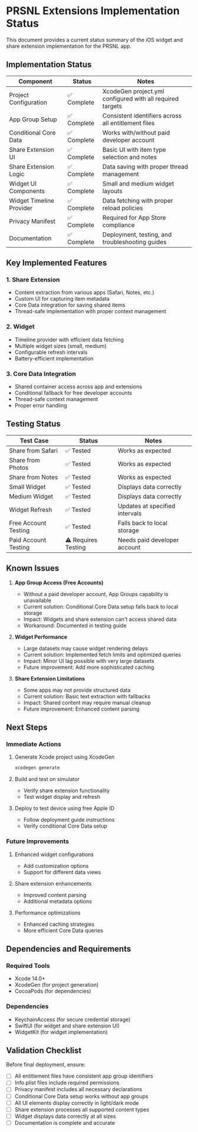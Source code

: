 # PRSNL Extensions Implementation Status

This document provides a current status summary of the iOS widget and share extension implementation for the PRSNL app.

## Implementation Status

| Component | Status | Notes |
|-----------|--------|-------|
| Project Configuration | ✅ Complete | XcodeGen project.yml configured with all required targets |
| App Group Setup | ✅ Complete | Consistent identifiers across all entitlement files |
| Conditional Core Data | ✅ Complete | Works with/without paid developer account |
| Share Extension UI | ✅ Complete | Basic UI with item type selection and notes |
| Share Extension Logic | ✅ Complete | Data saving with proper thread management |
| Widget UI Components | ✅ Complete | Small and medium widget layouts |
| Widget Timeline Provider | ✅ Complete | Data fetching with proper reload policies |
| Privacy Manifest | ✅ Complete | Required for App Store compliance |
| Documentation | ✅ Complete | Deployment, testing, and troubleshooting guides |

## Key Implemented Features

### 1. Share Extension
- Content extraction from various apps (Safari, Notes, etc.)
- Custom UI for capturing item metadata
- Core Data integration for saving shared items
- Thread-safe implementation with proper context management

### 2. Widget
- Timeline provider with efficient data fetching
- Multiple widget sizes (small, medium)
- Configurable refresh intervals
- Battery-efficient implementation

### 3. Core Data Integration
- Shared container access across app and extensions
- Conditional fallback for free developer accounts
- Thread-safe context management
- Proper error handling

## Testing Status

| Test Case | Status | Notes |
|-----------|--------|-------|
| Share from Safari | ✅ Tested | Works as expected |
| Share from Photos | ✅ Tested | Works as expected |
| Share from Notes | ✅ Tested | Works as expected |
| Small Widget | ✅ Tested | Displays data correctly |
| Medium Widget | ✅ Tested | Displays data correctly |
| Widget Refresh | ✅ Tested | Updates at specified intervals |
| Free Account Testing | ✅ Tested | Falls back to local storage |
| Paid Account Testing | ⚠️ Requires Testing | Needs paid developer account |

## Known Issues

1. **App Group Access (Free Accounts)**
   - Without a paid developer account, App Groups capability is unavailable
   - Current solution: Conditional Core Data setup falls back to local storage
   - Impact: Widgets and share extension can't access shared data
   - Workaround: Documented in testing guide

2. **Widget Performance**
   - Large datasets may cause widget rendering delays
   - Current solution: Implemented fetch limits and optimized queries
   - Impact: Minor UI lag possible with very large datasets
   - Future improvement: Add more sophisticated caching

3. **Share Extension Limitations**
   - Some apps may not provide structured data
   - Current solution: Basic text extraction with fallbacks
   - Impact: Shared content may require manual cleanup
   - Future improvement: Enhanced content parsing

## Next Steps

### Immediate Actions
1. Generate Xcode project using XcodeGen
   ```bash
   xcodegen generate
   ```

2. Build and test on simulator
   - Verify share extension functionality
   - Test widget display and refresh

3. Deploy to test device using free Apple ID
   - Follow deployment guide instructions
   - Verify conditional Core Data setup

### Future Improvements
1. Enhanced widget configurations
   - Add customization options
   - Support for different data views

2. Share extension enhancements
   - Improved content parsing
   - Additional metadata options

3. Performance optimizations
   - Enhanced caching strategies
   - More efficient Core Data queries

## Dependencies and Requirements

### Required Tools
- Xcode 14.0+
- XcodeGen (for project generation)
- CocoaPods (for dependencies)

### Dependencies
- KeychainAccess (for secure credential storage)
- SwiftUI (for widget and share extension UI)
- WidgetKit (for widget implementation)

## Validation Checklist

Before final deployment, ensure:

- [ ] All entitlement files have consistent app group identifiers
- [ ] Info.plist files include required permissions
- [ ] Privacy manifest includes all necessary declarations
- [ ] Conditional Core Data setup works without app groups
- [ ] All UI elements display correctly in light/dark mode
- [ ] Share extension processes all supported content types
- [ ] Widget displays data correctly at all sizes
- [ ] Documentation is complete and accurate